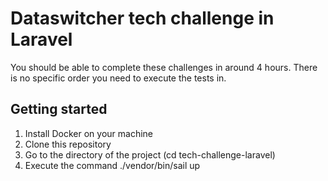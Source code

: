 # Dataswitcher tech challenge in Laravel

You should be able to complete these challenges in around 4 hours. There is no specific order you need to execute the tests in.

## Getting started

1. Install Docker on your machine
2. Clone this repository
3. Go to the directory of the project (cd tech-challenge-laravel)
4. Execute the command ./vendor/bin/sail up



